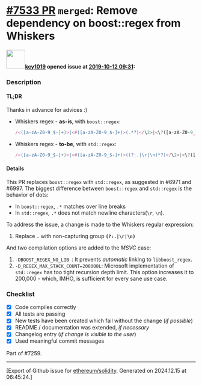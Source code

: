 # [\#7533 PR](https://github.com/ethereum/solidity/pull/7533) `merged`: Remove dependency on boost::regex from Whiskers

#### <img src="https://avatars.githubusercontent.com/u/4436335?u=1540012ccbeb24ea03151bb18151c016e3d394a7&v=4" width="50">[kcy1019](https://github.com/kcy1019) opened issue at [2019-10-12 09:31](https://github.com/ethereum/solidity/pull/7533):

### Description

#### TL;DR

Thanks in advance for advices :)

- Whiskers regex - **as-is**, with `boost::regex`:
   ```javascript
   /<([a-zA-Z0-9_$-]+)>|<#([a-zA-Z0-9_$-]+)>(.*?)</\2>|<\?([a-zA-Z0-9_$-]+)>(.*?)(<!\4>(.*?))?</\4>/g
   ```
- Whiskers regex - **to-be**, with `std::regex`:
  ```javascript
  /<([a-zA-Z0-9_$-]+)>|<#([a-zA-Z0-9_$-]+)>((?:.|\r|\n)*?)</\2>|<\?([a-zA-Z0-9_$-]+)>((?:.|\n|\r)*?)(<!\4>((?:.|\n|\r)*?))?</\4>/g
  ```

#### Details

This PR replaces `boost::regex` with `std::regex`, as suggested in #6971 and #6997.
The biggest difference between `boost::regex` and `std::regex` is the behavior of dots:
- In `boost::regex`, `.*` matches over line  breaks
- In `std::regex`, `.*` does not match newline characters(`\r`, `\n`).

To address the issue, a change is made to the Whiskers regular expression:
1. Replace **`.`** with non-capturing group **`(?:.|\r|\n)`**

And two compilation options are added to the _MSVC_ case:

1. `-DBOOST_REGEX_NO_LIB `: It prevents _automatic_ linking to `libboost_regex`.
2. `-D_REGEX_MAX_STACK_COUNT=200000L`: Microsoft implementation of `std::regex` has too tight recursion depth limit. This option increases it to 200,000 - which, IMHO, is sufficient for every sane use case.

### Checklist
- [x] Code compiles correctly
- [x] All tests are passing
- [x] New tests have been created which fail without the change (*if possible*)
- [x] README / documentation was extended, *if necessary*
- [x] Changelog entry (*if change is visible to the user*)
- [x] Used meaningful commit messages

Part of #7259.




-------------------------------------------------------------------------------



[Export of Github issue for [ethereum/solidity](https://github.com/ethereum/solidity). Generated on 2024.12.15 at 06:45:24.]

